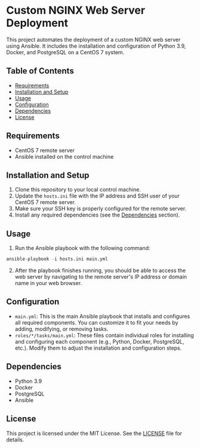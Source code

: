 # Custom NGINX Web Server Deployment

This project automates the deployment of a custom NGINX web server using Ansible. It includes the installation and configuration of Python 3.9, Docker, and PostgreSQL on a CentOS 7 system.

## Table of Contents

- [Requirements](#requirements)
- [Installation and Setup](#installation-and-setup)
- [Usage](#usage)
- [Configuration](#configuration)
- [Dependencies](#dependencies)
- [License](#license)

## Requirements

- CentOS 7 remote server
- Ansible installed on the control machine

## Installation and Setup

1. Clone this repository to your local control machine.
2. Update the `hosts.ini` file with the IP address and SSH user of your CentOS 7 remote server.
3. Make sure your SSH key is properly configured for the remote server.
4. Install any required dependencies (see the [Dependencies](#dependencies) section).

## Usage

1. Run the Ansible playbook with the following command:

```python
ansible-playbook -i hosts.ini main.yml
```

2. After the playbook finishes running, you should be able to access the web server by navigating to the remote server's IP address or domain name in your web browser.

## Configuration

- `main.yml`: This is the main Ansible playbook that installs and configures all required components. You can customize it to fit your needs by adding, modifying, or removing tasks.
- `roles/*/tasks/main.yml`: These files contain individual roles for installing and configuring each component (e.g., Python, Docker, PostgreSQL, etc.). Modify them to adjust the installation and configuration steps.

## Dependencies

- Python 3.9
- Docker
- PostgreSQL
- Ansible

## License

This project is licensed under the MIT License. See the [LICENSE](LICENSE) file for details.

